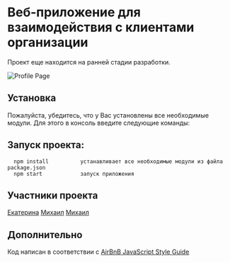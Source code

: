 # Веб-приложение для взаимодействия с клиентами организации

Проект еще находится на ранней стадии разработки.

![Profile Page](/screenshot.png)

## Установка
Пожалуйста, убедитесь, что у Вас установлены все необходимые модули. Для этого в консоль введите следующие команды:

## Запуск проекта:

      npm install          устанавливает все необходимые модули из файла package.json
      npm start            запуск приложения
      
## Участники проекта
[Екатерина](https://github.com/KaterinaZM)
[Михаил](https://github.com/mamboojamboo)
[Михаил](https://github.com/mikeAvdeev12)

## Дополнительно
Код написан в соответствии с [AirBnB JavaScript Style Guide](http://airbnb.io/projects/javascript)
